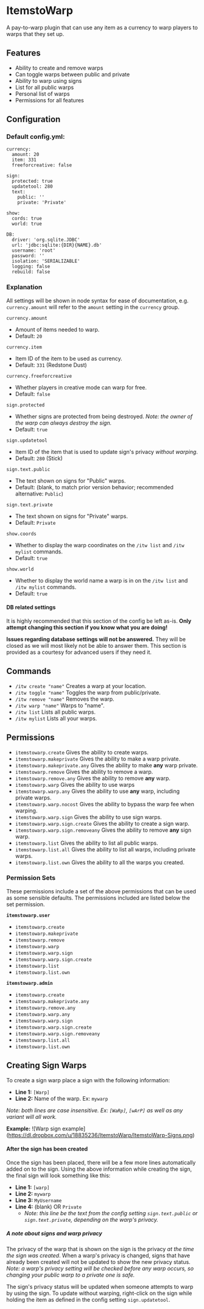 # ItemstoWarp

A pay-to-warp plugin that can use any item as a currency to warp players to warps that they set up.

## Features

- Ability to create and remove warps
- Can toggle warps between public and private
- Ability to warp using signs
- List for all public warps
- Personal list of warps
- Permissions for all features
	
## Configuration

### Default config.yml:
	currency:
	  amount: 20
	  item: 331
	  freeforcreative: false

	sign:
	  protected: true
	  updatetool: 280
	  text:
		public: ''
		private: 'Private'

	show:
	  cords: true
	  world: true

	DB:
	  driver: 'org.sqlite.JDBC'
	  url: 'jdbc:sqlite:{DIR}{NAME}.db'
	  username: 'root'
	  password: ''
	  isolation: 'SERIALIZABLE'
	  logging: false
	  rebuild: false

### Explanation
All settings will be shown in node syntax for ease of documentation, e.g. `currency.amount` will refer to the `amount` setting in the `currency` group.

`currency.amount`
- Amount of items needed to warp.
- Default: `20`

`currency.item`
- Item ID of the item to be used as currency.
- Default: `331` (Redstone Dust)

`currency.freeforcreative`
- Whether players in creative mode can warp for free.
- Default: `false`

`sign.protected`
- Whether signs are protected from being destroyed. *Note: the owner of the warp can always destroy the sign.*
- Default: `true`

`sign.updatetool`
- Item ID of the item that is used to update sign's privacy *without warping*.
- Default: `280` (Stick)

`sign.text.public`
- The text shown on signs for "Public" warps.
- Default: (blank, to match prior version behavior; recommended alternative: `Public`)

`sign.text.private`
- The text shown on signs for "Private" warps.
- Default: `Private`

`show.coords`
- Whether to display the warp coordinates on the `/itw list` and `/itw mylist` commands.
- Default: `true`

`show.world`
- Whether to display the world name a warp is in on the `/itw list` and `/itw mylist` commands.
- Default: `true`

#### DB related settings
It is highly recommended that this section of the config be left as-is. **Only attempt changing this section if you know what you are doing!**

**Issues regarding database settings will not be answered.** They will be closed as we will most likely not be able to answer them. This section is provided as a courtesy for advanced users if they need it.

## Commands
- `/itw create "name"`
	Creates a warp at your location.
- `/itw toggle "name"`
	Toggles the warp from public/private.
- `/itw remove "name"`
	Removes the warp.
- `/itw warp "name"`
	Warps to "name".
- `/itw list`
	Lists all public warps.
- `/itw mylist`
	Lists all your warps.

## Permissions
- `itemstowarp.create`
	Gives the ability to create warps.
- `itemstowarp.makeprivate`
	Gives the ability to make a warp private.
- `itemstowarp.makeprivate.any`
	Gives the ability to make **any** warp private.
- `itemstowarp.remove`
	Gives the ability to remove a warp.
- `itemstowarp.remove.any`
	Gives the ability to remove **any** warp.
- `itemstowarp.warp`
	Gives the ability to use warps
- `itemstowarp.warp.any`
	Gives the ability to use **any** warp, including private warps.
- `itemstowarp.warp.nocost`
	Gives the ability to bypass the warp fee when warping.
- `itemstowarp.warp.sign`
	Gives the ability to use sign warps.
- `itemstowarp.warp.sign.create`
	Gives the ability to create a sign warp.
- `itemstowarp.warp.sign.removeany`
	Gives the ability to remove **any** sign warp.
- `itemstowarp.list`
	Gives the ability to list all public warps.
- `itemstowarp.list.all`
	Gives the ability to list all warps, including private warps.
- `itemstowarp.list.own`
	Gives the ability to all the warps you created.

### Permission Sets
These permissions include a set of the above permissions that can be used as some sensible defaults. The permissions included are listed below the set permission.

**`itemstowarp.user`**
- `itemstowarp.create`
- `itemstowarp.makeprivate`
- `itemstowarp.remove`
- `itemstowarp.warp`
- `itemstowarp.warp.sign`
- `itemstowarp.warp.sign.create`
- `itemstowarp.list`
- `itemstowarp.list.own`

**`itemstowarp.admin`**
- `itemstowarp.create`
- `itemstowarp.makeprivate.any`
- `itemstowarp.remove.any`
- `itemstowarp.warp.any`
- `itemstowarp.warp.sign`
- `itemstowarp.warp.sign.create`
- `itemstowarp.warp.sign.removeany`
- `itemstowarp.list.all`
- `itemstowarp.list.own`

## Creating Sign Warps
To create a sign warp place a sign with the following information:
- **Line 1:** `[Warp]`
- **Line 2:** Name of the warp. Ex: `mywarp`

*Note: both lines are case insensitive. Ex: `[WaRp]`, `[wArP]` as well as any variant will all work.*

**Example:**
![Warp sign example] (https://dl.dropbox.com/u/18835236/ItemstoWarp/ItemstoWarp-Signs.png)

#### After the sign has been created
Once the sign has been placed, there will be a few more lines automatically added on to the sign. Using the above information while creating the sign, the final sign will look something like this:

- **Line 1:** `[warp]`
- **Line 2:** `mywarp`
- **Line 3:** `MyUsername`
- **Line 4:** (blank) OR `Private`
	- *Note: this line be the text from the config setting `sign.text.public` or `sign.text.private`, depending on the warp's privacy.*

##### A note about signs and warp privacy
The privacy of the warp that is shown on the sign is the privacy *at the time the sign was created*. When a warp's privacy is changed, signs that have already been created will not be updated to show the new privacy status. *Note: a warp's privacy setting will be checked before any warp occurs, so changing your public warp to a private one is safe.*

The sign's privacy status will be updated when someone attempts to warp by using the sign. To update without warping, right-click on the sign while holding the item as defined in the config setting `sign.updatetool`.